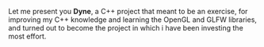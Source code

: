 
Let me present you **Dyne**, a C++ project that meant to be an exercise, for improving my C++ knowledge and learning the OpenGL and GLFW libraries, and turned out to become the project in which i have been investing the most effort.
